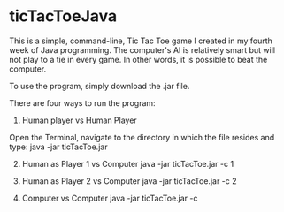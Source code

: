 ticTacToeJava
=============

This is a simple, command-line, Tic Tac Toe game I created in my fourth week of Java programming. The computer's AI is relatively smart but will not play to a tie in every game.  In other words, it is possible to beat the computer.

To use the program, simply download the .jar file. 

There are four ways to run the program:

1)  Human player vs Human Player

Open the Terminal, navigate to the directory in which the file resides and type:
  java -jar ticTacToe.jar
  
2)  Human as Player 1 vs Computer
  java -jar ticTacToe.jar -c 1

3)  Human as Player 2 vs Computer
  java -jar ticTacToe.jar -c 2
  
4) Computer vs Computer
java -jar ticTacToe.jar -c





